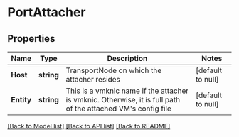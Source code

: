 # PortAttacher

## Properties
Name | Type | Description | Notes
------------ | ------------- | ------------- | -------------
**Host** | **string** | TransportNode on which the attacher resides | [default to null]
**Entity** | **string** | This is a vmknic name if the attacher is vmknic. Otherwise, it is full path of the attached VM&#x27;s config file  | [default to null]

[[Back to Model list]](../README.md#documentation-for-models) [[Back to API list]](../README.md#documentation-for-api-endpoints) [[Back to README]](../README.md)

